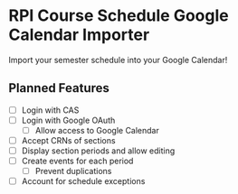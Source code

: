 # RPI Course Schedule Google Calendar Importer

Import your semester schedule into your Google Calendar!

## Planned Features
- [ ] Login with CAS
- [ ] Login with Google OAuth
    - [ ] Allow access to Google Calendar
- [ ] Accept CRNs of sections
- [ ] Display section periods and allow editing
- [ ] Create events for each period
    - [ ] Prevent duplications
- [ ] Account for schedule exceptions